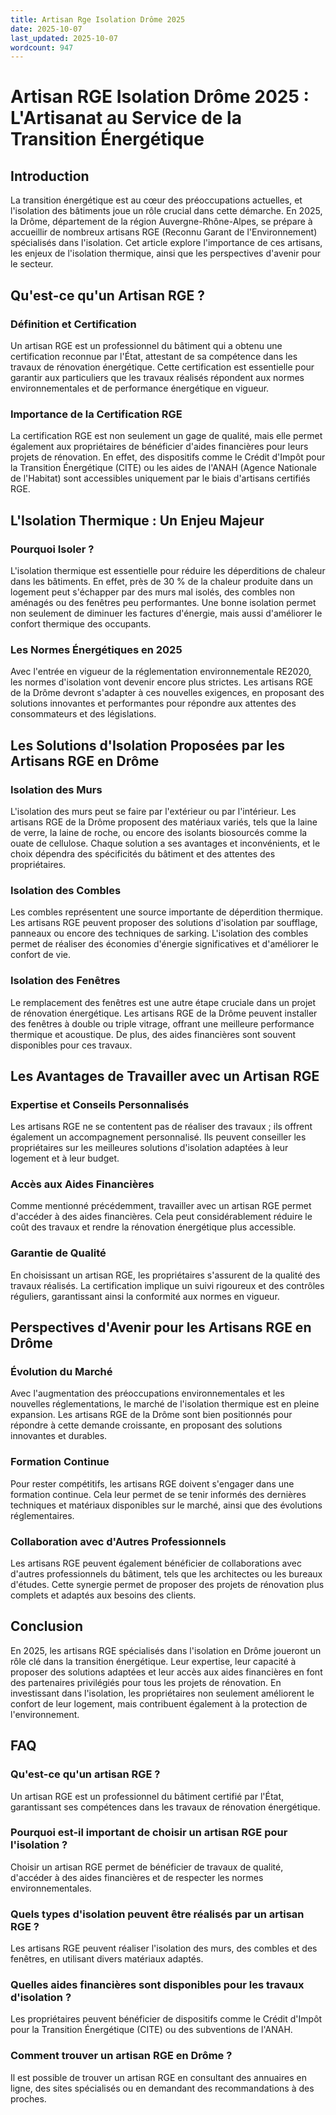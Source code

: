 ```yaml
---
title: Artisan Rge Isolation Drôme 2025
date: 2025-10-07
last_updated: 2025-10-07
wordcount: 947
---
```


# Artisan RGE Isolation Drôme 2025 : L'Artisanat au Service de la Transition Énergétique

## Introduction

La transition énergétique est au cœur des préoccupations actuelles, et l'isolation des bâtiments joue un rôle crucial dans cette démarche. En 2025, la Drôme, département de la région Auvergne-Rhône-Alpes, se prépare à accueillir de nombreux artisans RGE (Reconnu Garant de l'Environnement) spécialisés dans l'isolation. Cet article explore l'importance de ces artisans, les enjeux de l'isolation thermique, ainsi que les perspectives d'avenir pour le secteur.

## Qu'est-ce qu'un Artisan RGE ?

### Définition et Certification

Un artisan RGE est un professionnel du bâtiment qui a obtenu une certification reconnue par l'État, attestant de sa compétence dans les travaux de rénovation énergétique. Cette certification est essentielle pour garantir aux particuliers que les travaux réalisés répondent aux normes environnementales et de performance énergétique en vigueur.

### Importance de la Certification RGE

La certification RGE est non seulement un gage de qualité, mais elle permet également aux propriétaires de bénéficier d'aides financières pour leurs projets de rénovation. En effet, des dispositifs comme le Crédit d'Impôt pour la Transition Énergétique (CITE) ou les aides de l'ANAH (Agence Nationale de l'Habitat) sont accessibles uniquement par le biais d'artisans certifiés RGE.

## L'Isolation Thermique : Un Enjeu Majeur

### Pourquoi Isoler ?

L'isolation thermique est essentielle pour réduire les déperditions de chaleur dans les bâtiments. En effet, près de 30 % de la chaleur produite dans un logement peut s'échapper par des murs mal isolés, des combles non aménagés ou des fenêtres peu performantes. Une bonne isolation permet non seulement de diminuer les factures d'énergie, mais aussi d'améliorer le confort thermique des occupants.

### Les Normes Énergétiques en 2025

Avec l'entrée en vigueur de la réglementation environnementale RE2020, les normes d'isolation vont devenir encore plus strictes. Les artisans RGE de la Drôme devront s'adapter à ces nouvelles exigences, en proposant des solutions innovantes et performantes pour répondre aux attentes des consommateurs et des législations.

## Les Solutions d'Isolation Proposées par les Artisans RGE en Drôme

### Isolation des Murs

L'isolation des murs peut se faire par l'extérieur ou par l'intérieur. Les artisans RGE de la Drôme proposent des matériaux variés, tels que la laine de verre, la laine de roche, ou encore des isolants biosourcés comme la ouate de cellulose. Chaque solution a ses avantages et inconvénients, et le choix dépendra des spécificités du bâtiment et des attentes des propriétaires.

### Isolation des Combles

Les combles représentent une source importante de déperdition thermique. Les artisans RGE peuvent proposer des solutions d'isolation par soufflage, panneaux ou encore des techniques de sarking. L'isolation des combles permet de réaliser des économies d'énergie significatives et d'améliorer le confort de vie.

### Isolation des Fenêtres

Le remplacement des fenêtres est une autre étape cruciale dans un projet de rénovation énergétique. Les artisans RGE de la Drôme peuvent installer des fenêtres à double ou triple vitrage, offrant une meilleure performance thermique et acoustique. De plus, des aides financières sont souvent disponibles pour ces travaux.

## Les Avantages de Travailler avec un Artisan RGE

### Expertise et Conseils Personnalisés

Les artisans RGE ne se contentent pas de réaliser des travaux ; ils offrent également un accompagnement personnalisé. Ils peuvent conseiller les propriétaires sur les meilleures solutions d'isolation adaptées à leur logement et à leur budget.

### Accès aux Aides Financières

Comme mentionné précédemment, travailler avec un artisan RGE permet d'accéder à des aides financières. Cela peut considérablement réduire le coût des travaux et rendre la rénovation énergétique plus accessible.

### Garantie de Qualité

En choisissant un artisan RGE, les propriétaires s'assurent de la qualité des travaux réalisés. La certification implique un suivi rigoureux et des contrôles réguliers, garantissant ainsi la conformité aux normes en vigueur.

## Perspectives d'Avenir pour les Artisans RGE en Drôme

### Évolution du Marché

Avec l'augmentation des préoccupations environnementales et les nouvelles réglementations, le marché de l'isolation thermique est en pleine expansion. Les artisans RGE de la Drôme sont bien positionnés pour répondre à cette demande croissante, en proposant des solutions innovantes et durables.

### Formation Continue

Pour rester compétitifs, les artisans RGE doivent s'engager dans une formation continue. Cela leur permet de se tenir informés des dernières techniques et matériaux disponibles sur le marché, ainsi que des évolutions réglementaires.

### Collaboration avec d'Autres Professionnels

Les artisans RGE peuvent également bénéficier de collaborations avec d'autres professionnels du bâtiment, tels que les architectes ou les bureaux d'études. Cette synergie permet de proposer des projets de rénovation plus complets et adaptés aux besoins des clients.

## Conclusion

En 2025, les artisans RGE spécialisés dans l'isolation en Drôme joueront un rôle clé dans la transition énergétique. Leur expertise, leur capacité à proposer des solutions adaptées et leur accès aux aides financières en font des partenaires privilégiés pour tous les projets de rénovation. En investissant dans l'isolation, les propriétaires non seulement améliorent le confort de leur logement, mais contribuent également à la protection de l'environnement.

## FAQ

### Qu'est-ce qu'un artisan RGE ?

Un artisan RGE est un professionnel du bâtiment certifié par l'État, garantissant ses compétences dans les travaux de rénovation énergétique.

### Pourquoi est-il important de choisir un artisan RGE pour l'isolation ?

Choisir un artisan RGE permet de bénéficier de travaux de qualité, d'accéder à des aides financières et de respecter les normes environnementales.

### Quels types d'isolation peuvent être réalisés par un artisan RGE ?

Les artisans RGE peuvent réaliser l'isolation des murs, des combles et des fenêtres, en utilisant divers matériaux adaptés.

### Quelles aides financières sont disponibles pour les travaux d'isolation ?

Les propriétaires peuvent bénéficier de dispositifs comme le Crédit d'Impôt pour la Transition Énergétique (CITE) ou des subventions de l'ANAH.

### Comment trouver un artisan RGE en Drôme ?

Il est possible de trouver un artisan RGE en consultant des annuaires en ligne, des sites spécialisés ou en demandant des recommandations à des proches.